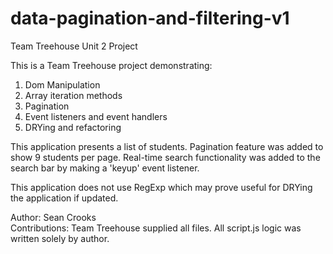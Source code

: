 # data-pagination-and-filtering-v1
Team Treehouse Unit 2 Project

This is a Team Treehouse project demonstrating:

1. Dom Manipulation
2. Array iteration methods
3. Pagination
4. Event listeners and event handlers
5. DRYing and refactoring

This application presents a list of students. Pagination feature was added to show 9 students per page. Real-time search functionality was added to the search bar by making a 'keyup' event listener.

This application does not use RegExp which may prove useful for DRYing the application if updated.

Author: Sean Crooks
<br>Contributions: Team Treehouse supplied all files. All script.js logic was written solely by author. 
